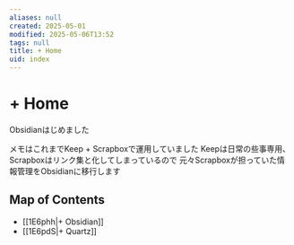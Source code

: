```yaml
---
aliases: null
created: 2025-05-01
modified: 2025-05-06T13:52
tags: null
title: + Home
uid: index
---
```


# + Home

Obsidianはじめました

メモはこれまでKeep + Scrapboxで運用していました
Keepは日常の些事専用、Scrapboxはリンク集と化してしまっているので
元々Scrapboxが担っていた情報管理をObsidianに移行します

## Map of Contents

- [[1E6phh|+ Obsidian]]
- [[1E6pdS|+ Quartz]]